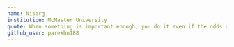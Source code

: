 ```yaml
---
name: Nisarg 
institution: McMaster University
quote: When something is important enough, you do it even if the odds are not in your favor. - Elon Musk
github_user: parekhn188
---
```

